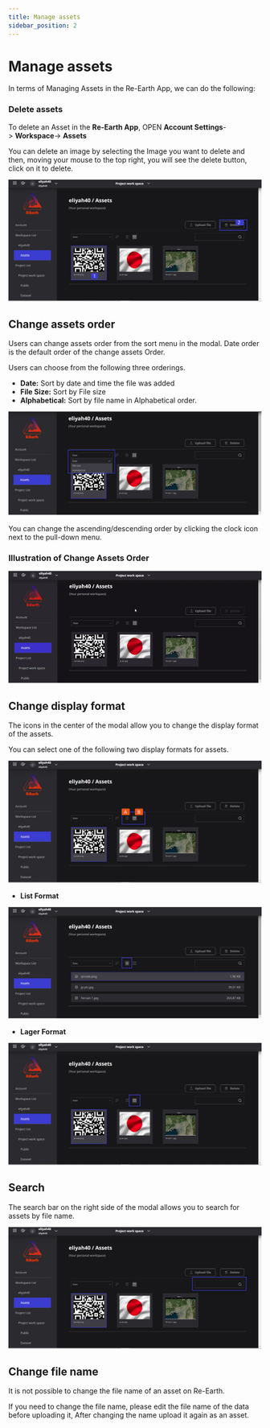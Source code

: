 ```yaml
---
title: Manage assets
sidebar_position: 2
---
```


# Manage assets

In terms of Managing Assets in the Re-Earth App, we can do the following:

### Delete assets

To delete an Asset in the **Re-Earth App**, OPEN **Account Settings**-> **Workspace**-> **Assets**

You can delete an image by selecting the Image you want to delete and then, moving your mouse to the top right, you will see the delete button, click on it to delete. 

![image](./img/0.png)

## Change assets order

Users can change assets order from the sort menu in the modal. Date order is the default order of the change assets Order.

Users can choose from the following three orderings.

- **Date:** Sort by date and time the file was added
- **File Size:** Sort by File size
- **Alphabetical:** Sort by file name in Alphabetical order.

![image](./img/1.png)

You can change the ascending/descending order by clicking the clock icon next to the pull-down menu.

### Illustration of Change Assets Order

![image](./img/0.gif)

## Change display format[](https://docs.reearth.io/user-manual/Asset/manage-asset#change-display-format)

The icons in the center of the modal allow you to change the display format of the assets.

You can select one of the following two display formats for assets.

![image](./img/2.png)

- **List Format**

![image](./img/3.png)

- **Lager Format**

![image](./img/4.png)

## Search

The search bar on the right side of the modal allows you to search for assets by file name.

![image](./img/5.png)

## Change file name

It is not possible to change the file name of an asset on Re-Earth.

If you need to change the file name, please edit the file name of the data before uploading it, After changing the name upload it again as an asset.